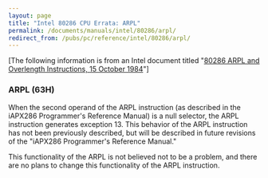 ```yaml
---
layout: page
title: "Intel 80286 CPU Errata: ARPL"
permalink: /documents/manuals/intel/80286/arpl/
redirect_from: /pubs/pc/reference/intel/80286/arpl/
---
```


[The following information is from an Intel document titled "[80286 ARPL and Overlength Instructions, 15 October 1984](/documents/manuals/intel/80286/files/80286_ARPL-1984-10-15.pdf)"]

### ARPL (63H)

When the second operand of the ARPL instruction (as described in the iAPX286 Programmer's Reference Manual) is a null
selector, the ARPL instruction generates exception 13. This behavior of the ARPL instruction has not been previously described,
but will be described in future revisions of the "iAPX286 Programmer's Reference Manual."

This functionality of the ARPL is not believed not to be a problem, and there are no plans to change this functionality
of the ARPL instruction.
